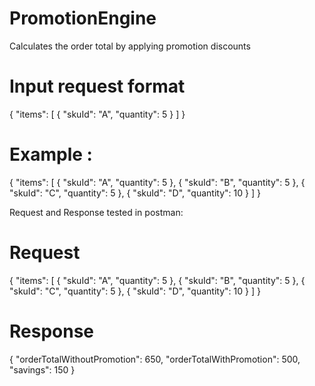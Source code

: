 # PromotionEngine
Calculates the order total by applying promotion discounts

# Input request format
{
"items": [
{
"skuId": "A",
"quantity": 5
}
]
}

# Example :
{
"items": [
{
"skuId": "A",
"quantity": 5
},
{
"skuId": "B",
"quantity": 5
},
{
"skuId": "C",
"quantity": 5
},
{
"skuId": "D",
"quantity": 10
}
]
}

Request and Response tested in postman: 

# Request

{
"items": [
{
"skuId": "A",
"quantity": 5
},
{
"skuId": "B",
"quantity": 5
},
{
"skuId": "C",
"quantity": 5
},
{
"skuId": "D",
"quantity": 10
}
]
}

# Response

{
"orderTotalWithoutPromotion": 650,
"orderTotalWithPromotion": 500,
"savings": 150
}